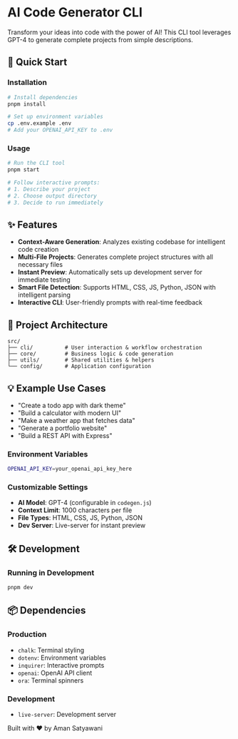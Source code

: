 # AI Code Generator CLI

Transform your ideas into code with the power of AI! This CLI tool leverages GPT-4 to generate complete projects from simple descriptions.

## 🚀 Quick Start

### Installation

```bash
# Install dependencies
pnpm install

# Set up environment variables
cp .env.example .env
# Add your OPENAI_API_KEY to .env
```

### Usage

```bash
# Run the CLI tool
pnpm start

# Follow interactive prompts:
# 1. Describe your project
# 2. Choose output directory
# 3. Decide to run immediately
```

## ✨ Features

- **Context-Aware Generation**: Analyzes existing codebase for intelligent code creation
- **Multi-File Projects**: Generates complete project structures with all necessary files
- **Instant Preview**: Automatically sets up development server for immediate testing
- **Smart File Detection**: Supports HTML, CSS, JS, Python, JSON with intelligent parsing
- **Interactive CLI**: User-friendly prompts with real-time feedback

## 📁 Project Architecture

```
src/
├── cli/          # User interaction & workflow orchestration
├── core/         # Business logic & code generation
├── utils/        # Shared utilities & helpers
└── config/       # Application configuration
```

## 💡 Example Use Cases

- "Create a todo app with dark theme"
- "Build a calculator with modern UI"
- "Make a weather app that fetches data"
- "Generate a portfolio website"
- "Build a REST API with Express"

### Environment Variables

```bash
OPENAI_API_KEY=your_openai_api_key_here
```

### Customizable Settings

- **AI Model**: GPT-4 (configurable in `codegen.js`)
- **Context Limit**: 1000 characters per file
- **File Types**: HTML, CSS, JS, Python, JSON
- **Dev Server**: Live-server for instant preview

## 🛠️ Development

### Running in Development

```bash
pnpm dev
```

## 📦 Dependencies

### Production

- `chalk`: Terminal styling
- `dotenv`: Environment variables
- `inquirer`: Interactive prompts
- `openai`: OpenAI API client
- `ora`: Terminal spinners

### Development

- `live-server`: Development server

Built with ❤️ by Aman Satyawani
